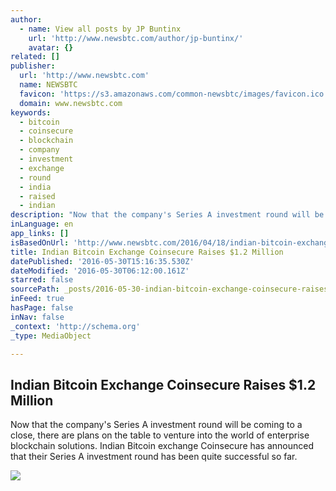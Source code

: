 ```yaml
---
author:
  - name: View all posts by JP Buntinx
    url: 'http://www.newsbtc.com/author/jp-buntinx/'
    avatar: {}
related: []
publisher:
  url: 'http://www.newsbtc.com'
  name: NEWSBTC
  favicon: 'https://s3.amazonaws.com/common-newsbtc/images/favicon.ico'
  domain: www.newsbtc.com
keywords:
  - bitcoin
  - coinsecure
  - blockchain
  - company
  - investment
  - exchange
  - round
  - india
  - raised
  - indian
description: "Now that the company's Series A investment round will be coming to a close, there are plans on the table to venture into the world of enterprise blockchain solutions. Indian Bitcoin exchange Coinsecure has announced that their Series A investment round has been quite successful so far."
inLanguage: en
app_links: []
isBasedOnUrl: 'http://www.newsbtc.com/2016/04/18/indian-bitcoin-exchange-coinsecure-raises-1-2-million/'
title: Indian Bitcoin Exchange Coinsecure Raises $1.2 Million
datePublished: '2016-05-30T15:16:35.530Z'
dateModified: '2016-05-30T06:12:00.161Z'
starred: false
sourcePath: _posts/2016-05-30-indian-bitcoin-exchange-coinsecure-raises-dollar12-million.md
inFeed: true
hasPage: false
inNav: false
_context: 'http://schema.org'
_type: MediaObject

---
```

<article style=""><h1>Indian Bitcoin Exchange Coinsecure Raises $1.2 Million</h1><p>Now that the company's Series A investment round will be coming to a close, there are plans on the table to venture into the world of enterprise blockchain solutions. Indian Bitcoin exchange Coinsecure has announced that their Series A investment round has been quite successful so far.</p><img src="http://s3.amazonaws.com/main-newsbtc-images/2016/04/18131308/Coinsecure.png" /></article>